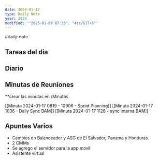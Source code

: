 ```yaml
---
date: 2024-01-17
type: Daily Note
year: 2024
modified: '"2025-01-09 07:33", "4tc/G1T+6"'
---
```

#daily-note

## Tareas del dia

## Diario

## Minutas de Reuniones
**crear las minutas en /Minutas


[[Minuta 2024-01-17 0819 - 10906 - Sprint Planning]]
[[Minuta 2024-01-17 1036 - Daily Sync BAM]]
[[Minuta 2024-01-17 1128 - sync interna BAM]]
## Apuntes Varios


- Cambios en Balanceador y ASG de El Salvador, Panama y Honduras.
- 2 CMMs
- Se agrego el servidor para la app movil
- Asistente virtual